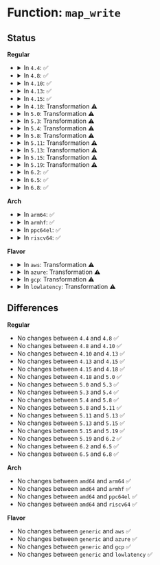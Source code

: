 # Function: <code>map_write</code>

## Status
<b>Regular</b>
<ul>
<li>
<details>
<summary>In <code>4.4</code>: ✅</summary>

```c
ssize_t map_write(struct file *file, const char *buf, size_t count, loff_t *ppos, int cap_setid, struct uid_gid_map *map, struct uid_gid_map *parent_map);
```

**Collision:** Unique Static

**Inline:** No

**Transformation:** False

**Instances:**

```
In kernel/user_namespace.c (ffffffff8111e670)
Location: kernel/user_namespace.c:600
Inline: False
Direct callers:
  - kernel/user_namespace.c:proc_uid_map_write
  - kernel/user_namespace.c:proc_gid_map_write
  - kernel/user_namespace.c:proc_projid_map_write
```
**Symbols:**

```
ffffffff8111e670-ffffffff8111ece1: map_write (STB_LOCAL)
```
</details>
</li>
<li>
<details>
<summary>In <code>4.8</code>: ✅</summary>

```c
ssize_t map_write(struct file *file, const char *buf, size_t count, loff_t *ppos, int cap_setid, struct uid_gid_map *map, struct uid_gid_map *parent_map);
```

**Collision:** Unique Static

**Inline:** No

**Transformation:** False

**Instances:**

```
In kernel/user_namespace.c (ffffffff811265c0)
Location: kernel/user_namespace.c:600
Inline: False
Direct callers:
  - kernel/user_namespace.c:proc_projid_map_write
  - kernel/user_namespace.c:proc_gid_map_write
  - kernel/user_namespace.c:proc_uid_map_write
```
**Symbols:**

```
ffffffff811265c0-ffffffff81126c3f: map_write (STB_LOCAL)
```
</details>
</li>
<li>
<details>
<summary>In <code>4.10</code>: ✅</summary>

```c
ssize_t map_write(struct file *file, const char *buf, size_t count, loff_t *ppos, int cap_setid, struct uid_gid_map *map, struct uid_gid_map *parent_map);
```

**Collision:** Unique Static

**Inline:** No

**Transformation:** False

**Instances:**

```
In kernel/user_namespace.c (ffffffff811300b0)
Location: kernel/user_namespace.c:646
Inline: False
Direct callers:
  - kernel/user_namespace.c:proc_projid_map_write
  - kernel/user_namespace.c:proc_gid_map_write
  - kernel/user_namespace.c:proc_uid_map_write
```
**Symbols:**

```
ffffffff811300b0-ffffffff8113072c: map_write (STB_LOCAL)
```
</details>
</li>
<li>
<details>
<summary>In <code>4.13</code>: ✅</summary>

```c
ssize_t map_write(struct file *file, const char *buf, size_t count, loff_t *ppos, int cap_setid, struct uid_gid_map *map, struct uid_gid_map *parent_map);
```

**Collision:** Unique Static

**Inline:** No

**Transformation:** False

**Instances:**

```
In kernel/user_namespace.c (ffffffff811316c0)
Location: kernel/user_namespace.c:647
Inline: False
Direct callers:
  - kernel/user_namespace.c:proc_projid_map_write
  - kernel/user_namespace.c:proc_gid_map_write
  - kernel/user_namespace.c:proc_uid_map_write
```
**Symbols:**

```
ffffffff811316c0-ffffffff81131d93: map_write (STB_LOCAL)
```
</details>
</li>
<li>
<details>
<summary>In <code>4.15</code>: ✅</summary>

```c
ssize_t map_write(struct file *file, const char *buf, size_t count, loff_t *ppos, int cap_setid, struct uid_gid_map *map, struct uid_gid_map *parent_map);
```

**Collision:** Unique Static

**Inline:** No

**Transformation:** False

**Instances:**

```
In kernel/user_namespace.c (ffffffff8113e470)
Location: kernel/user_namespace.c:855
Inline: False
Direct callers:
  - kernel/user_namespace.c:proc_projid_map_write
  - kernel/user_namespace.c:proc_gid_map_write
  - kernel/user_namespace.c:proc_uid_map_write
```
**Symbols:**

```
ffffffff8113e470-ffffffff8113ebb3: map_write (STB_LOCAL)
```
</details>
</li>
<li>
<details>
<summary>In <code>4.18</code>: Transformation ⚠️</summary>

```c
ssize_t map_write(struct file *file, const char *buf, size_t count, loff_t *ppos, int cap_setid, struct uid_gid_map *map, struct uid_gid_map *parent_map);
```

**Collision:** Unique Static

**Inline:** No

**Transformation:** True

**Instances:**

```
In kernel/user_namespace.c (0)
Location: kernel/user_namespace.c:856
Inline: False
Direct callers:
  - kernel/user_namespace.c:proc_projid_map_write
  - kernel/user_namespace.c:proc_gid_map_write
  - kernel/user_namespace.c:proc_uid_map_write
```
**Symbols:**

```
ffffffff8114cf40-ffffffff8114d62e: map_write (STB_LOCAL)
ffffffff8114dc9e-ffffffff8114dcaa: map_write.cold.9 (STB_LOCAL)
```
</details>
</li>
<li>
<details>
<summary>In <code>5.0</code>: Transformation ⚠️</summary>

```c
ssize_t map_write(struct file *file, const char *buf, size_t count, loff_t *ppos, int cap_setid, struct uid_gid_map *map, struct uid_gid_map *parent_map);
```

**Collision:** Unique Static

**Inline:** No

**Transformation:** True

**Instances:**

```
In kernel/user_namespace.c (0)
Location: kernel/user_namespace.c:856
Inline: False
Direct callers:
  - kernel/user_namespace.c:proc_projid_map_write
  - kernel/user_namespace.c:proc_gid_map_write
  - kernel/user_namespace.c:proc_uid_map_write
```
**Symbols:**

```
ffffffff81159b60-ffffffff8115a2e9: map_write (STB_LOCAL)
ffffffff8115a96e-ffffffff8115a97a: map_write.cold.9 (STB_LOCAL)
```
</details>
</li>
<li>
<details>
<summary>In <code>5.3</code>: Transformation ⚠️</summary>

```c
ssize_t map_write(struct file *file, const char *buf, size_t count, loff_t *ppos, int cap_setid, struct uid_gid_map *map, struct uid_gid_map *parent_map);
```

**Collision:** Unique Static

**Inline:** No

**Transformation:** True

**Instances:**

```
In kernel/user_namespace.c (0)
Location: kernel/user_namespace.c:850
Inline: False
Direct callers:
  - kernel/user_namespace.c:proc_projid_map_write
  - kernel/user_namespace.c:proc_gid_map_write
  - kernel/user_namespace.c:proc_uid_map_write
```
**Symbols:**

```
ffffffff811662b0-ffffffff811669c3: map_write (STB_LOCAL)
ffffffff8116701e-ffffffff8116702a: map_write.cold (STB_LOCAL)
```
</details>
</li>
<li>
<details>
<summary>In <code>5.4</code>: Transformation ⚠️</summary>

```c
ssize_t map_write(struct file *file, const char *buf, size_t count, loff_t *ppos, int cap_setid, struct uid_gid_map *map, struct uid_gid_map *parent_map);
```

**Collision:** Unique Static

**Inline:** No

**Transformation:** True

**Instances:**

```
In kernel/user_namespace.c (0)
Location: kernel/user_namespace.c:850
Inline: False
Direct callers:
  - kernel/user_namespace.c:proc_projid_map_write
  - kernel/user_namespace.c:proc_gid_map_write
  - kernel/user_namespace.c:proc_uid_map_write
```
**Symbols:**

```
ffffffff81172170-ffffffff81172883: map_write (STB_LOCAL)
ffffffff81172ede-ffffffff81172eea: map_write.cold (STB_LOCAL)
```
</details>
</li>
<li>
<details>
<summary>In <code>5.8</code>: Transformation ⚠️</summary>

```c
ssize_t map_write(struct file *file, const char *buf, size_t count, loff_t *ppos, int cap_setid, struct uid_gid_map *map, struct uid_gid_map *parent_map);
```

**Collision:** Unique Static

**Inline:** No

**Transformation:** True

**Instances:**

```
In kernel/user_namespace.c (0)
Location: kernel/user_namespace.c:850
Inline: False
Direct callers:
  - kernel/user_namespace.c:proc_projid_map_write
  - kernel/user_namespace.c:proc_gid_map_write
  - kernel/user_namespace.c:proc_uid_map_write
```
**Symbols:**

```
ffffffff81183e40-ffffffff8118458a: map_write (STB_LOCAL)
ffffffff81184d3e-ffffffff81184d4a: map_write.cold (STB_LOCAL)
```
</details>
</li>
<li>
<details>
<summary>In <code>5.11</code>: Transformation ⚠️</summary>

```c
ssize_t map_write(struct file *file, const char *buf, size_t count, loff_t *ppos, int cap_setid, struct uid_gid_map *map, struct uid_gid_map *parent_map);
```

**Collision:** Unique Static

**Inline:** No

**Transformation:** True

**Instances:**

```
In kernel/user_namespace.c (0)
Location: kernel/user_namespace.c:850
Inline: False
Direct callers:
  - kernel/user_namespace.c:proc_projid_map_write
  - kernel/user_namespace.c:proc_gid_map_write
  - kernel/user_namespace.c:proc_uid_map_write
```
**Symbols:**

```
ffffffff81180ba0-ffffffff811812ea: map_write (STB_LOCAL)
ffffffff81be4899-ffffffff81be48a5: map_write.cold (STB_LOCAL)
```
</details>
</li>
<li>
<details>
<summary>In <code>5.13</code>: Transformation ⚠️</summary>

```c
ssize_t map_write(struct file *file, const char *buf, size_t count, loff_t *ppos, int cap_setid, struct uid_gid_map *map, struct uid_gid_map *parent_map);
```

**Collision:** Unique Static

**Inline:** No

**Transformation:** True

**Instances:**

```
In kernel/user_namespace.c (0)
Location: kernel/user_namespace.c:905
Inline: False
Direct callers:
  - kernel/user_namespace.c:proc_projid_map_write
  - kernel/user_namespace.c:proc_gid_map_write
  - kernel/user_namespace.c:proc_uid_map_write
```
**Symbols:**

```
ffffffff81181da0-ffffffff81182404: map_write (STB_LOCAL)
ffffffff81bd66f9-ffffffff81bd6705: map_write.cold (STB_LOCAL)
```
</details>
</li>
<li>
<details>
<summary>In <code>5.15</code>: Transformation ⚠️</summary>

```c
ssize_t map_write(struct file *file, const char *buf, size_t count, loff_t *ppos, int cap_setid, struct uid_gid_map *map, struct uid_gid_map *parent_map);
```

**Collision:** Unique Static

**Inline:** No

**Transformation:** True

**Instances:**

```
In kernel/user_namespace.c (0)
Location: kernel/user_namespace.c:921
Inline: False
Direct callers:
  - kernel/user_namespace.c:proc_projid_map_write
  - kernel/user_namespace.c:proc_gid_map_write
  - kernel/user_namespace.c:proc_uid_map_write
```
**Symbols:**

```
ffffffff811a9d60-ffffffff811aa3df: map_write (STB_LOCAL)
ffffffff81cb3381-ffffffff81cb338d: map_write.cold (STB_LOCAL)
```
</details>
</li>
<li>
<details>
<summary>In <code>5.19</code>: Transformation ⚠️</summary>

```c
ssize_t map_write(struct file *file, const char *buf, size_t count, loff_t *ppos, int cap_setid, struct uid_gid_map *map, struct uid_gid_map *parent_map);
```

**Collision:** Unique Static

**Inline:** No

**Transformation:** True

**Instances:**

```
In kernel/user_namespace.c (0)
Location: kernel/user_namespace.c:926
Inline: False
Direct callers:
  - kernel/user_namespace.c:proc_projid_map_write
  - kernel/user_namespace.c:proc_gid_map_write
  - kernel/user_namespace.c:proc_uid_map_write
```
**Symbols:**

```
ffffffff811db250-ffffffff811db9b5: map_write (STB_LOCAL)
ffffffff81e64173-ffffffff81e6417f: map_write.cold (STB_LOCAL)
```
</details>
</li>
<li>
<details>
<summary>In <code>6.2</code>: ✅</summary>

```c
ssize_t map_write(struct file *file, const char *buf, size_t count, loff_t *ppos, int cap_setid, struct uid_gid_map *map, struct uid_gid_map *parent_map);
```

**Collision:** Unique Static

**Inline:** No

**Transformation:** False

**Instances:**

```
In kernel/user_namespace.c (ffffffff81220af0)
Location: kernel/user_namespace.c:926
Inline: False
Direct callers:
  - kernel/user_namespace.c:proc_projid_map_write
  - kernel/user_namespace.c:proc_gid_map_write
  - kernel/user_namespace.c:proc_uid_map_write
```
**Symbols:**

```
ffffffff81220af0-ffffffff812211a6: map_write (STB_LOCAL)
```
</details>
</li>
<li>
<details>
<summary>In <code>6.5</code>: ✅</summary>

```c
ssize_t map_write(struct file *file, const char *buf, size_t count, loff_t *ppos, int cap_setid, struct uid_gid_map *map, struct uid_gid_map *parent_map);
```

**Collision:** Unique Static

**Inline:** No

**Transformation:** False

**Instances:**

```
In kernel/user_namespace.c (ffffffff81236f30)
Location: kernel/user_namespace.c:926
Inline: False
Direct callers:
  - kernel/user_namespace.c:proc_projid_map_write
  - kernel/user_namespace.c:proc_gid_map_write
  - kernel/user_namespace.c:proc_uid_map_write
```
**Symbols:**

```
ffffffff81236f30-ffffffff81237657: map_write (STB_LOCAL)
```
</details>
</li>
<li>
<details>
<summary>In <code>6.8</code>: ✅</summary>

```c
ssize_t map_write(struct file *file, const char *buf, size_t count, loff_t *ppos, int cap_setid, struct uid_gid_map *map, struct uid_gid_map *parent_map);
```

**Collision:** Unique Static

**Inline:** No

**Transformation:** False

**Instances:**

```
In kernel/user_namespace.c (ffffffff81250720)
Location: kernel/user_namespace.c:929
Inline: False
Direct callers:
  - kernel/user_namespace.c:proc_projid_map_write
  - kernel/user_namespace.c:proc_gid_map_write
  - kernel/user_namespace.c:proc_uid_map_write
```
**Symbols:**

```
ffffffff81250720-ffffffff81250e47: map_write (STB_LOCAL)
```
</details>
</li>
</ul>
<b>Arch</b>
<ul>
<li>
<details>
<summary>In <code>arm64</code>: ✅</summary>

```c
ssize_t map_write(struct file *file, const char *buf, size_t count, loff_t *ppos, int cap_setid, struct uid_gid_map *map, struct uid_gid_map *parent_map);
```

**Collision:** Unique Static

**Inline:** No

**Transformation:** False

**Instances:**

```
In kernel/user_namespace.c (ffff8000101e5e48)
Location: kernel/user_namespace.c:850
Inline: False
Direct callers:
  - kernel/user_namespace.c:proc_projid_map_write
  - kernel/user_namespace.c:proc_gid_map_write
  - kernel/user_namespace.c:proc_uid_map_write
```
**Symbols:**

```
ffff8000101e5e48-ffff8000101e644c: map_write (STB_LOCAL)
```
</details>
</li>
<li>
<details>
<summary>In <code>armhf</code>: ✅</summary>

```c
ssize_t map_write(struct file *file, const char *buf, size_t count, loff_t *ppos, int cap_setid, struct uid_gid_map *map, struct uid_gid_map *parent_map);
```

**Collision:** Unique Static

**Inline:** No

**Transformation:** False

**Instances:**

```
In kernel/user_namespace.c (c042687c)
Location: kernel/user_namespace.c:850
Inline: False
Direct callers:
  - kernel/user_namespace.c:proc_projid_map_write
  - kernel/user_namespace.c:proc_gid_map_write
  - kernel/user_namespace.c:proc_uid_map_write
```
**Symbols:**

```
c042687c-c0426ee0: map_write (STB_LOCAL)
```
</details>
</li>
<li>
<details>
<summary>In <code>ppc64el</code>: ✅</summary>

```c
ssize_t map_write(struct file *file, const char *buf, size_t count, loff_t *ppos, int cap_setid, struct uid_gid_map *map, struct uid_gid_map *parent_map);
```

**Collision:** Unique Static

**Inline:** No

**Transformation:** False

**Instances:**

```
In kernel/user_namespace.c (c000000000256750)
Location: kernel/user_namespace.c:850
Inline: False
Direct callers:
  - kernel/user_namespace.c:proc_projid_map_write
  - kernel/user_namespace.c:proc_gid_map_write
  - kernel/user_namespace.c:proc_uid_map_write
```
**Symbols:**

```
c000000000256750-c000000000256ef8: map_write (STB_LOCAL)
```
</details>
</li>
<li>
<details>
<summary>In <code>riscv64</code>: ✅</summary>

```c
ssize_t map_write(struct file *file, const char *buf, size_t count, loff_t *ppos, int cap_setid, struct uid_gid_map *map, struct uid_gid_map *parent_map);
```

**Collision:** Unique Static

**Inline:** No

**Transformation:** False

**Instances:**

```
In kernel/user_namespace.c (ffffffe00015bb20)
Location: kernel/user_namespace.c:850
Inline: False
Direct callers:
  - kernel/user_namespace.c:proc_projid_map_write
  - kernel/user_namespace.c:proc_gid_map_write
  - kernel/user_namespace.c:proc_uid_map_write
```
**Symbols:**

```
ffffffe00015bb20-ffffffe00015c092: map_write (STB_LOCAL)
```
</details>
</li>
</ul>
<b>Flavor</b>
<ul>
<li>
<details>
<summary>In <code>aws</code>: Transformation ⚠️</summary>

```c
ssize_t map_write(struct file *file, const char *buf, size_t count, loff_t *ppos, int cap_setid, struct uid_gid_map *map, struct uid_gid_map *parent_map);
```

**Collision:** Unique Static

**Inline:** No

**Transformation:** True

**Instances:**

```
In kernel/user_namespace.c (0)
Location: kernel/user_namespace.c:850
Inline: False
Direct callers:
  - kernel/user_namespace.c:proc_projid_map_write
  - kernel/user_namespace.c:proc_gid_map_write
  - kernel/user_namespace.c:proc_uid_map_write
```
**Symbols:**

```
ffffffff8116a790-ffffffff8116aea3: map_write (STB_LOCAL)
ffffffff8116b4fe-ffffffff8116b50a: map_write.cold (STB_LOCAL)
```
</details>
</li>
<li>
<details>
<summary>In <code>azure</code>: Transformation ⚠️</summary>

```c
ssize_t map_write(struct file *file, const char *buf, size_t count, loff_t *ppos, int cap_setid, struct uid_gid_map *map, struct uid_gid_map *parent_map);
```

**Collision:** Unique Static

**Inline:** No

**Transformation:** True

**Instances:**

```
In kernel/user_namespace.c (0)
Location: kernel/user_namespace.c:850
Inline: False
Direct callers:
  - kernel/user_namespace.c:proc_projid_map_write
  - kernel/user_namespace.c:proc_gid_map_write
  - kernel/user_namespace.c:proc_uid_map_write
```
**Symbols:**

```
ffffffff8115d990-ffffffff8115e0a3: map_write (STB_LOCAL)
ffffffff8115e6fe-ffffffff8115e70a: map_write.cold (STB_LOCAL)
```
</details>
</li>
<li>
<details>
<summary>In <code>gcp</code>: Transformation ⚠️</summary>

```c
ssize_t map_write(struct file *file, const char *buf, size_t count, loff_t *ppos, int cap_setid, struct uid_gid_map *map, struct uid_gid_map *parent_map);
```

**Collision:** Unique Static

**Inline:** No

**Transformation:** True

**Instances:**

```
In kernel/user_namespace.c (0)
Location: kernel/user_namespace.c:850
Inline: False
Direct callers:
  - kernel/user_namespace.c:proc_projid_map_write
  - kernel/user_namespace.c:proc_gid_map_write
  - kernel/user_namespace.c:proc_uid_map_write
```
**Symbols:**

```
ffffffff81168560-ffffffff81168c73: map_write (STB_LOCAL)
ffffffff811692ce-ffffffff811692da: map_write.cold (STB_LOCAL)
```
</details>
</li>
<li>
<details>
<summary>In <code>lowlatency</code>: Transformation ⚠️</summary>

```c
ssize_t map_write(struct file *file, const char *buf, size_t count, loff_t *ppos, int cap_setid, struct uid_gid_map *map, struct uid_gid_map *parent_map);
```

**Collision:** Unique Static

**Inline:** No

**Transformation:** True

**Instances:**

```
In kernel/user_namespace.c (0)
Location: kernel/user_namespace.c:850
Inline: False
Direct callers:
  - kernel/user_namespace.c:proc_projid_map_write
  - kernel/user_namespace.c:proc_gid_map_write
  - kernel/user_namespace.c:proc_uid_map_write
```
**Symbols:**

```
ffffffff81175c50-ffffffff81176363: map_write (STB_LOCAL)
ffffffff811769be-ffffffff811769ca: map_write.cold (STB_LOCAL)
```
</details>
</li>
</ul>

## Differences
<b>Regular</b>
<ul>
<li>
No changes between <code>4.4</code> and <code>4.8</code> ✅
</li>
<li>
No changes between <code>4.8</code> and <code>4.10</code> ✅
</li>
<li>
No changes between <code>4.10</code> and <code>4.13</code> ✅
</li>
<li>
No changes between <code>4.13</code> and <code>4.15</code> ✅
</li>
<li>
No changes between <code>4.15</code> and <code>4.18</code> ✅
</li>
<li>
No changes between <code>4.18</code> and <code>5.0</code> ✅
</li>
<li>
No changes between <code>5.0</code> and <code>5.3</code> ✅
</li>
<li>
No changes between <code>5.3</code> and <code>5.4</code> ✅
</li>
<li>
No changes between <code>5.4</code> and <code>5.8</code> ✅
</li>
<li>
No changes between <code>5.8</code> and <code>5.11</code> ✅
</li>
<li>
No changes between <code>5.11</code> and <code>5.13</code> ✅
</li>
<li>
No changes between <code>5.13</code> and <code>5.15</code> ✅
</li>
<li>
No changes between <code>5.15</code> and <code>5.19</code> ✅
</li>
<li>
No changes between <code>5.19</code> and <code>6.2</code> ✅
</li>
<li>
No changes between <code>6.2</code> and <code>6.5</code> ✅
</li>
<li>
No changes between <code>6.5</code> and <code>6.8</code> ✅
</li>
</ul>
<b>Arch</b>
<ul>
<li>
No changes between <code>amd64</code> and <code>arm64</code> ✅
</li>
<li>
No changes between <code>amd64</code> and <code>armhf</code> ✅
</li>
<li>
No changes between <code>amd64</code> and <code>ppc64el</code> ✅
</li>
<li>
No changes between <code>amd64</code> and <code>riscv64</code> ✅
</li>
</ul>
<b>Flavor</b>
<ul>
<li>
No changes between <code>generic</code> and <code>aws</code> ✅
</li>
<li>
No changes between <code>generic</code> and <code>azure</code> ✅
</li>
<li>
No changes between <code>generic</code> and <code>gcp</code> ✅
</li>
<li>
No changes between <code>generic</code> and <code>lowlatency</code> ✅
</li>
</ul>
